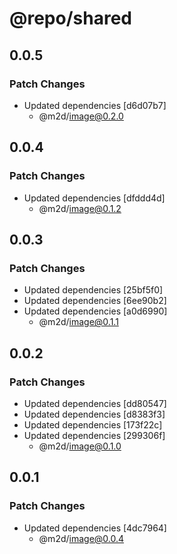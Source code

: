 # @repo/shared

## 0.0.5

### Patch Changes

- Updated dependencies [d6d07b7]
  - @m2d/image@0.2.0

## 0.0.4

### Patch Changes

- Updated dependencies [dfddd4d]
  - @m2d/image@0.1.2

## 0.0.3

### Patch Changes

- Updated dependencies [25bf5f0]
- Updated dependencies [6ee90b2]
- Updated dependencies [a0d6990]
  - @m2d/image@0.1.1

## 0.0.2

### Patch Changes

- Updated dependencies [dd80547]
- Updated dependencies [d8383f3]
- Updated dependencies [173f22c]
- Updated dependencies [299306f]
  - @m2d/image@0.1.0

## 0.0.1

### Patch Changes

- Updated dependencies [4dc7964]
  - @m2d/image@0.0.4
